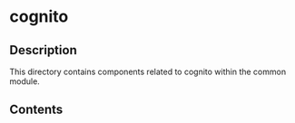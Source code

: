 # cognito

## Description

This directory contains components related to cognito within the common module.

## Contents

<!-- List key files and subdirectories here -->
